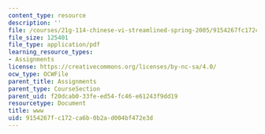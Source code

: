 ```yaml
---
content_type: resource
description: ''
file: /courses/21g-114-chinese-vi-streamlined-spring-2005/9154267fc172ca6b0b2ad004bf472e3d_MIT21G_114S05_4_04f.pdf
file_size: 125401
file_type: application/pdf
learning_resource_types:
- Assignments
license: https://creativecommons.org/licenses/by-nc-sa/4.0/
ocw_type: OCWFile
parent_title: Assignments
parent_type: CourseSection
parent_uid: f20dcab0-33fe-ed54-fc46-e61243f9dd19
resourcetype: Document
title: www
uid: 9154267f-c172-ca6b-0b2a-d004bf472e3d
---
```

